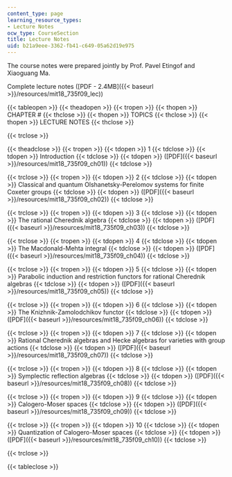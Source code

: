 ```yaml
---
content_type: page
learning_resource_types:
- Lecture Notes
ocw_type: CourseSection
title: Lecture Notes
uid: b21a9eee-3362-fb41-c649-05a62d19e975
---
```


The course notes were prepared jointly by Prof. Pavel Etingof and Xiaoguang Ma.

Complete lecture notes ([PDF - 2.4MB]({{< baseurl >}}/resources/mit18_735f09_lec))

{{< tableopen >}}
{{< theadopen >}}
{{< tropen >}}
{{< thopen >}}
CHAPTER #
{{< thclose >}}
{{< thopen >}}
TOPICS
{{< thclose >}}
{{< thopen >}}
LECTURE NOTES
{{< thclose >}}

{{< trclose >}}

{{< theadclose >}}
{{< tropen >}}
{{< tdopen >}}
1
{{< tdclose >}}
{{< tdopen >}}
Introduction
{{< tdclose >}}
{{< tdopen >}}
([PDF]({{< baseurl >}}/resources/mit18_735f09_ch01))
{{< tdclose >}}

{{< trclose >}}
{{< tropen >}}
{{< tdopen >}}
2
{{< tdclose >}}
{{< tdopen >}}
Classical and quantum Olshanetsky-Perelomov systems for finite Coxeter groups
{{< tdclose >}}
{{< tdopen >}}
([PDF]({{< baseurl >}}/resources/mit18_735f09_ch02))
{{< tdclose >}}

{{< trclose >}}
{{< tropen >}}
{{< tdopen >}}
3
{{< tdclose >}}
{{< tdopen >}}
The rational Cherednik algebra
{{< tdclose >}}
{{< tdopen >}}
([PDF]({{< baseurl >}}/resources/mit18_735f09_ch03))
{{< tdclose >}}

{{< trclose >}}
{{< tropen >}}
{{< tdopen >}}
4
{{< tdclose >}}
{{< tdopen >}}
The Macdonald-Mehta integral
{{< tdclose >}}
{{< tdopen >}}
([PDF]({{< baseurl >}}/resources/mit18_735f09_ch04))
{{< tdclose >}}

{{< trclose >}}
{{< tropen >}}
{{< tdopen >}}
5
{{< tdclose >}}
{{< tdopen >}}
Parabolic induction and restriction functors for rational Cherednik algebras
{{< tdclose >}}
{{< tdopen >}}
([PDF]({{< baseurl >}}/resources/mit18_735f09_ch05))
{{< tdclose >}}

{{< trclose >}}
{{< tropen >}}
{{< tdopen >}}
6
{{< tdclose >}}
{{< tdopen >}}
The Knizhnik-Zamolodchikov functor
{{< tdclose >}}
{{< tdopen >}}
([PDF]({{< baseurl >}}/resources/mit18_735f09_ch06))
{{< tdclose >}}

{{< trclose >}}
{{< tropen >}}
{{< tdopen >}}
7
{{< tdclose >}}
{{< tdopen >}}
Rational Cherednik algebras and Hecke algebras for varieties with group actions
{{< tdclose >}}
{{< tdopen >}}
([PDF]({{< baseurl >}}/resources/mit18_735f09_ch07))
{{< tdclose >}}

{{< trclose >}}
{{< tropen >}}
{{< tdopen >}}
8
{{< tdclose >}}
{{< tdopen >}}
Symplectic reflection algebras
{{< tdclose >}}
{{< tdopen >}}
([PDF]({{< baseurl >}}/resources/mit18_735f09_ch08))
{{< tdclose >}}

{{< trclose >}}
{{< tropen >}}
{{< tdopen >}}
9
{{< tdclose >}}
{{< tdopen >}}
Calogero-Moser spaces
{{< tdclose >}}
{{< tdopen >}}
([PDF]({{< baseurl >}}/resources/mit18_735f09_ch09))
{{< tdclose >}}

{{< trclose >}}
{{< tropen >}}
{{< tdopen >}}
10
{{< tdclose >}}
{{< tdopen >}}
Quantization of Calogero-Moser spaces
{{< tdclose >}}
{{< tdopen >}}
([PDF]({{< baseurl >}}/resources/mit18_735f09_ch10))
{{< tdclose >}}

{{< trclose >}}

{{< tableclose >}}